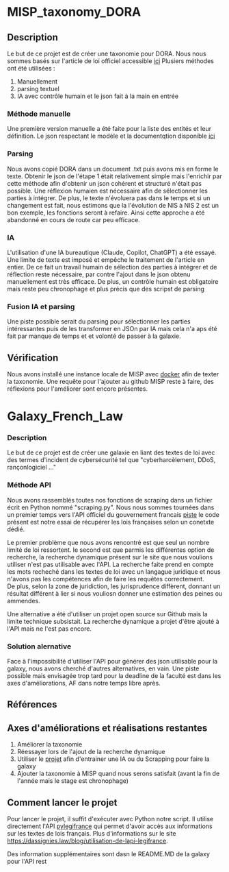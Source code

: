 # MISP_taxonomy_DORA

## Description

Le but de ce projet est de créer une taxonomie pour DORA.
Nous nous sommes basés sur l'article de loi officiel accessible [ici](https://eur-lex.europa.eu/eli/reg/2022/2554/oj/eng)
Plusiers méthodes ont été utilisées :
1. Manuellement 
2. parsing textuel
3. IA avec contrôle humain et le json fait à la main en entrée
### Méthode manuelle
Une première version manuelle a été faite pour la liste des entités et leur définition.
Le json respectant le modèle et la documentqtion disponible [ici](https://www.circl.lu/doc/misp/taxonomy/)
### Parsing
Nous avons copié DORA dans un document .txt puis avons mis en forme le texte. Obtenir le json de l'étape 1 était relativement simple mais l'enrichir par cette méthode afin d'obtenir un json cohérent et structuré n'était pas possible. Une réflexion humaien est nécessaire afin de sélectionner les parties à intégrer. De plus, le texte n'évoluera pas dans le temps et si un changement est fait, nous estimons que la l'évolution de NIS  à NIS 2 est un bon exemple, les fonctions seront à refaire. 
Ainsi cette approche a été abandonné en cours de route car peu efficace.
### IA
L'utilisation d'une IA bureautique (Claude, Copilot, ChatGPT) a été essayé. Une limite de texte est imposé  et empêche le traitement de l'article en entier.
De ce fait un travail humain de sélection des parties à intégrer et de réflection reste nécessaire, par contre l'ajout dans le json obtenu manuellement est très efficace. 
De plus, un contrôle humain est obligatoire mais reste peu chronophage et plus précis que des scripst de parsing
### Fusion IA et parsing
Une piste possible serait du parsing pour sélectionner les parties intéressantes puis de les transformer en JSOn par IA mais cela n'a aps été fait par manque de temps et et volonté de passer à la galaxie.
## Vérification 
Nous avons installé une instance locale de MISP  avec [docker](https://github.com/MISP/misp-docker) afin de texter la taxonomie.
Une requête pour l'ajouter au github MISP reste à faire, des réflexions pour l'améliorer sont encore présentes.

# Galaxy_French_Law

### Description

Le but de ce projet est de créer une galaxie en liant des textes de loi avec des termes d'incident de cybersécurité tel que "cyberharcèlement, DDoS, rançonlogiciel ..."  

### Méthode API
Nous avons rassemblés toutes nos fonctions de scraping dans un fichier écrit en Python nommé "scraping.py".
Nous nous sommes tournées dans un premier temps vers l'API officiel du gouvernement francais [piste](https://piste.gouv.fr/?view=home)
le code présent est notre essai de récupérer les lois françaises selon un conetxte dédié.

Le premier problème que nous avons rencontré est que seul un nombre limité de loi ressortent. 
le second est que parmis les différentes option de recherche, la recherche dynamique présent sur le site que nous voulions utiliser n'est pas utilisable avec l'API. La recherche faite prend en compte les mots recheché dans les textes de loi avec un langague juridique et nous n'avons pas les compétences afin de faire les requêtes correctement.  
De plus, selon la zone de juridiction, les jurisprudence diffèrent, donnant un résultat différent à lier si nous vouliosn donner une estimation des peines ou ammendes.

Une alternative a été d'utiliser un projet open source sur Github mais la limite technique subsistait.
La recherche dynamique a projet d'être ajouté à l'API mais ne l'est pas encore.

### Solution alernative
Face à l'impossibilité d'utiliser l'API pour générer des json utilisable pour la galaxy, nous avons cherché d'autres alternatives, en vain.
Une piste possible mais envisagée trop tard pour la deadline de la faculté est dans les axes d'améliorations, AF dans notre temps libre après.
## Références

## Axes d'améliorations et réalisations restantes
1. Améliorer la taxonomie
2. Réessayer lors de l'ajout de la recherche dynamique 
3. Utiliser le [projet](https://github.com/louisbrulenaudet/legalkit-pipeline) afin d'entrainer une IA ou du Scrapping pour faire la galaxy
4.  Ajouter la taxonomie à MISP quand nous serons satisfait (avant la fin de l'année mais le stage est chronophage) 

## Comment lancer le projet

Pour lancer le projet, il suffit d'exécuter avec Python notre script.
Il utilise directement l'API [pylegifrance](https://github.com/rdassignies/pylegifrance) qui permet d'avoir accès aux informations sur les textes de lois français. Plus d'informations sur le site https://dassignies.law/blog/utilisation-de-lapi-legifrance.

Des information supplémentaires sont dasn le README.MD de la galaxy pour l'API rest
